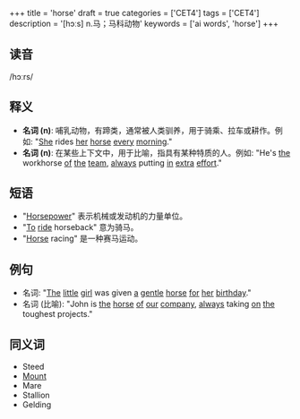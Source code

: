 +++
title = 'horse'
draft = true
categories = ['CET4']
tags = ['CET4']
description = '[hɔːs] n.马；马科动物'
keywords = ['ai words', 'horse']
+++

## 读音
/hɔːrs/

## 释义
- **名词 (n)**: 哺乳动物，有蹄类，通常被人类驯养，用于骑乘、拉车或耕作。例如: "[She](/zh/post/she/) rides [her](/zh/post/her/) [horse](/zh/post/horse/) [every](/zh/post/every/) [morning](/zh/post/morning/)."
- **名词 (n)**: 在某些上下文中，用于比喻，指具有某种特质的人。例如: "He's [the](/zh/post/the/) workhorse [of](/zh/post/of/) [the](/zh/post/the/) [team](/zh/post/team/), [always](/zh/post/always/) putting [in](/zh/post/in/) [extra](/zh/post/extra/) [effort](/zh/post/effort/)."

## 短语
- "[Horsepower](/zh/post/horsepower/)" 表示机械或发动机的力量单位。
- "[To](/zh/post/to/) [ride](/zh/post/ride/) horseback" 意为骑马。
- "[Horse](/zh/post/horse/) racing" 是一种赛马运动。

## 例句
- 名词: "[The](/zh/post/the/) [little](/zh/post/little/) [girl](/zh/post/girl/) was given [a](/zh/post/a/) [gentle](/zh/post/gentle/) [horse](/zh/post/horse/) [for](/zh/post/for/) [her](/zh/post/her/) [birthday](/zh/post/birthday/)."
- 名词 (比喻): "John is [the](/zh/post/the/) [horse](/zh/post/horse/) [of](/zh/post/of/) [our](/zh/post/our/) [company](/zh/post/company/), [always](/zh/post/always/) taking [on](/zh/post/on/) [the](/zh/post/the/) toughest projects."

## 同义词
- Steed
- [Mount](/zh/post/mount/)
- Mare
- Stallion
- Gelding
